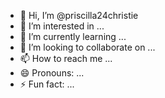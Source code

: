 - 👋 Hi, I’m @priscilla24christie
- 👀 I’m interested in ...
- 🌱 I’m currently learning ...
- 💞️ I’m looking to collaborate on ...
- 📫 How to reach me ...
- 😄 Pronouns: ...
- ⚡ Fun fact: ...

<!---
priscilla24christie/priscilla24christie is a ✨ special ✨ repository because its `README.md` (this file) appears on your GitHub profile.
You can click the Preview link to take a look at your changes.
--->
